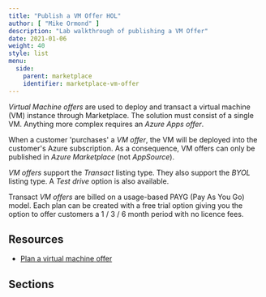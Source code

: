 ```yaml
---
title: "Publish a VM Offer HOL"
author: [ "Mike Ormond" ]
description: "Lab walkthrough of publishing a VM Offer"
date: 2021-01-06
weight: 40
style: list
menu:
  side:
    parent: marketplace
    identifier: marketplace-vm-offer
---
```


*Virtual Machine offers* are used to deploy and transact a virtual machine (VM) instance through Marketplace. The solution must consist of a single VM. Anything more complex requires an *Azure Apps offer*.

When a customer 'purchases' a *VM offer*, the VM will be deployed into the customer's Azure subscription. As a consequence, VM offers can only be published in *Azure Marketplace* (not *AppSource*).

*VM offers* support the *Transact* listing type. They also support the *BYOL* listing type. A *Test drive* option is also available.

Transact *VM offers* are billed on a usage-based PAYG (Pay As You Go) model. Each plan can be created with a free trial option giving you the option to offer customers a 1 / 3 / 6 month period with no licence fees.

## Resources

* [Plan a virtual machine offer](https://docs.microsoft.com/azure/marketplace/marketplace-virtual-machines)

## Sections
